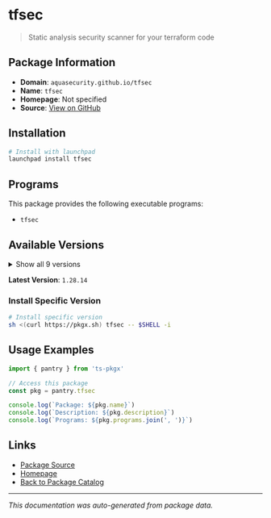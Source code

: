 # tfsec

> Static analysis security scanner for your terraform code

## Package Information

- **Domain**: `aquasecurity.github.io/tfsec`
- **Name**: `tfsec`
- **Homepage**: Not specified
- **Source**: [View on GitHub](https://github.com/pkgxdev/pantry/tree/main/projects/aquasecurity.github.io/tfsec/package.yml)

## Installation

```bash
# Install with launchpad
launchpad install tfsec
```

## Programs

This package provides the following executable programs:

- `tfsec`

## Available Versions

<details>
<summary>Show all 9 versions</summary>

- `1.28.14`, `1.28.13`, `1.28.12`, `1.28.11`, `1.28.10`
- `1.28.9`, `1.28.7`, `1.28.6`, `1.28.5`

</details>

**Latest Version**: `1.28.14`

### Install Specific Version

```bash
# Install specific version
sh <(curl https://pkgx.sh) tfsec -- $SHELL -i
```

## Usage Examples

```typescript
import { pantry } from 'ts-pkgx'

// Access this package
const pkg = pantry.tfsec

console.log(`Package: ${pkg.name}`)
console.log(`Description: ${pkg.description}`)
console.log(`Programs: ${pkg.programs.join(', ')}`)
```

## Links

- [Package Source](https://github.com/pkgxdev/pantry/tree/main/projects/aquasecurity.github.io/tfsec/package.yml)
- [Homepage](#)
- [Back to Package Catalog](../package-catalog.md)

---

*This documentation was auto-generated from package data.*
